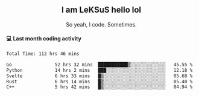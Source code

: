 <h2 align="center">I am LeKSuS hello lol</h2>
<p align="center">So yeah, I code. Sometimes.</p>

#### :computer: Last month coding activity
<!--START_SECTION:waka-->

```txt
Total Time: 112 hrs 46 mins

Go                52 hrs 32 mins  ███████████▒░░░░░░░░░░░░░   45.55 %
Python            14 hrs 2 mins   ███░░░░░░░░░░░░░░░░░░░░░░   12.18 %
Svelte            6 hrs 33 mins   █▒░░░░░░░░░░░░░░░░░░░░░░░   05.68 %
Rust              6 hrs 14 mins   █▒░░░░░░░░░░░░░░░░░░░░░░░   05.40 %
C++               5 hrs 42 mins   █▒░░░░░░░░░░░░░░░░░░░░░░░   04.94 %
```

<!--END_SECTION:waka-->
